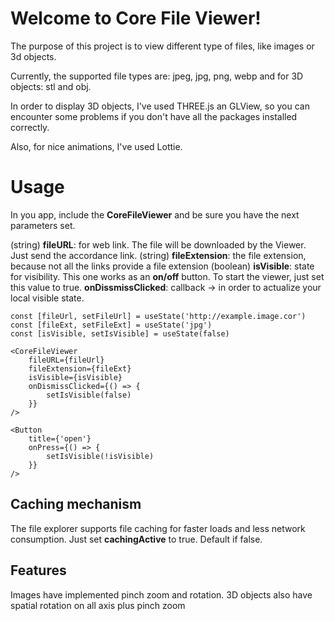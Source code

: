 # Welcome to Core File Viewer!

The purpose of this project is to view different type of files, like images or 3d objects.

Currently, the supported file types are: jpeg, jpg, png, webp and for 3D objects: stl and obj.

In order to display 3D objects, I've used THREE.js an GLView, so you can encounter some problems if you don't have all the packages installed correctly.

Also, for nice animations, I've used Lottie.

# Usage

In you app, include the **CoreFileViewer** and be sure you have the next parameters set.

(string) **fileURL**: for web link. The file will be downloaded by the Viewer. Just send the accordance link.
(string) **fileExtension**: the file extension, because not all the links provide a file extension
(boolean) **isVisible**: state for visibility. This one works as an **on/off** button. To start the viewer, just set this value to true.
**onDissmissClicked**: callback -> in order to actualize your local visible state.

    const [fileUrl, setFileUrl] = useState('http://example.image.cor')
    const [fileExt, setFileExt] = useState('jpg')
    const [isVisible, setIsVisible] = useState(false)

    <CoreFileViewer
        fileURL={fileUrl}
        fileExtension={fileExt}
        isVisible={isVisible}
        onDismissClicked={() => {
    	    setIsVisible(false)
        }}
    />

    <Button
        title={'open'}
        onPress={() => {
    	    setIsVisible(!isVisible)
        }}
    />

## Caching mechanism

The file explorer supports file caching for faster loads and less network consumption. Just set **cachingActive** to true. Default if false.

## Features

Images have implemented pinch zoom and rotation.
3D objects also have spatial rotation on all axis plus pinch zoom
